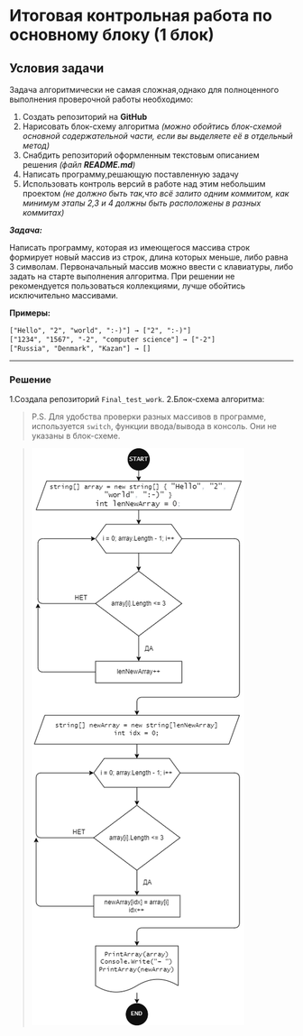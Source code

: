 # Итоговая контрольная работа по основному блоку (1 блок)
## **Условия задачи**

Задача алгоритмически не самая сложная,однако для полноценного выполнения проверочной работы необходимо:

1. Создать репозиторий на __GitHub__
2. Нарисовать блок-схему алгоритма _(можно обойтись блок-схемой основной содержательной части, если вы выделяете её в отдельный метод)_
3. Снабдить репозиторий оформленным текстовым  описанием решения _(файл __README.md__)_
4. Написать программу,решающую поставленную задачу
5. Использовать контроль версий в работе над этим небольшим проектом _(не должно быть так,что всё залито одним коммитом, как минимум этапы 2,3 и 4 должны быть расположены в разных коммитах)_

**_Задача:_**

Написать программу, которая из имеющегося массива строк формирует новый массив из строк, длина которых меньше, либо равна 3 символам. Первоначальный массив можно ввести с клавиатуры, либо задать на старте выполнения алгоритма. При решении не рекомендуется пользоваться коллекциями, лучше обойтись исключительно массивами.

**Примеры:**
```
["Hello", "2", "world", ":-)"] → ["2", ":-)"]
["1234", "1567", "-2", "computer science"] → ["-2"]
["Russia", "Denmark", "Kazan"] → []
```
***

### **Решение**
1.Создала репозиторий `Final_test_work`.
2.Блок-схема алгоритма:
> P.S. Для удобства проверки разных массивов в программе, используется `switch`, функции ввода/вывода в консоль.
Они не указаны в блок-схеме.

>![Block-diagram](Block_diagram.drawio.png)